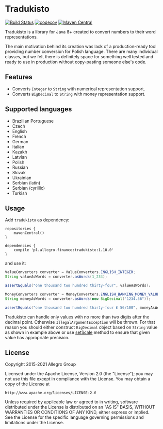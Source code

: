 Tradukisto
==========

[![Build Status](https://travis-ci.org/allegro/tradukisto.svg?branch=master)](https://travis-ci.org/allegro/tradukisto)
[![codecov](https://codecov.io/gh/allegro/tradukisto/branch/master/graph/badge.svg?token=YO4NcWxDCI)](https://codecov.io/gh/allegro/tradukisto)
[![Maven Central](https://maven-badges.herokuapp.com/maven-central/pl.allegro.finance/tradukisto/badge.svg?style=flat)](https://maven-badges.herokuapp.com/maven-central/pl.allegro.finance/tradukisto)

Tradukisto is a library for Java 8+ created to convert numbers to their word representations.

The main motivation behind its creation was lack of a production-ready tool providing number conversion for
Polish language. There are many individual classes, but we felt there is definitely space for something well tested and
ready to use in production without copy-pasting someone else's code.

Features
--------

* Converts `Integer` to `String` with numerical representation support.
* Converts `BigDecimal` to `String` with money representation support.

Supported languages
-------------------

* Brazilian Portuguese
* Czech
* English
* French
* German
* Italian
* Kazakh
* Latvian
* Polish
* Russian
* Slovak
* Ukrainian
* Serbian (latin)
* Serbian (cyrillic)
* Turkish

Usage
-----

Add `tradukisto` as dependency:

```
repositories {
    mavenCentral()
}

dependencies {
    compile 'pl.allegro.finance:tradukisto:1.10.0'
}
```

and use it:

```java
ValueConverters converter = ValueConverters.ENGLISH_INTEGER;
String valueAsWords = converter.asWords(1_234);

assertEquals("one thousand two hundred thirty-four", valueAsWords);
```

```java
MoneyConverters converter = MoneyConverters.ENGLISH_BANKING_MONEY_VALUE;
String moneyAsWords = converter.asWords(new BigDecimal("1234.56"));

assertEquals("one thousand two hundred thirty-four £ 56/100", moneyAsWords);
```

Tradukisto can handle only values with no more than two digits after the decimal point. Otherwise
`IllegalArgumentException` will be thrown. For that reason you should either construct `BigDecimal` object based on `String`
value as shown in example above or use [setScale](http://docs.oracle.com/javase/7/docs/api/java/math/BigDecimal.html#setScale(int,%20java.math.RoundingMode))
method to ensure that given value has appropriate precision.

License
-------

Copyright 2015-2021 Allegro Group

Licensed under the Apache License, Version 2.0 (the "License");
you may not use this file except in compliance with the License.
You may obtain a copy of the License at

    http://www.apache.org/licenses/LICENSE-2.0

Unless required by applicable law or agreed to in writing, software
distributed under the License is distributed on an "AS IS" BASIS,
WITHOUT WARRANTIES OR CONDITIONS OF ANY KIND, either express or implied.
See the License for the specific language governing permissions and
limitations under the License.
